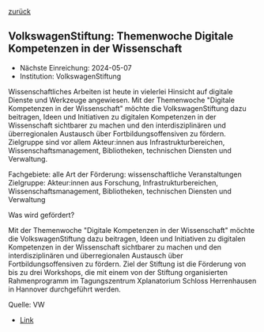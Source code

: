 [zurück](/funding/)

## VolkswagenStiftung: Themenwoche Digitale Kompetenzen in der Wissenschaft

* Nächste Einreichung: 2024-05-07
* Institution: VolkswagenStiftung

Wissenschaftliches Arbeiten ist heute in vielerlei Hinsicht auf digitale Dienste und Werkzeuge angewiesen. Mit der Themenwoche "Digitale Kompetenzen in der Wissenschaft" möchte die VolkswagenStiftung dazu beitragen, Ideen und Initiativen zu digitalen Kompetenzen in der Wissenschaft sichtbarer zu machen und den interdisziplinären und überregionalen Austausch über Fortbildungsoffensiven zu fördern. Zielgruppe sind vor allem Akteur:innen aus Infrastrukturbereichen, Wissenschaftsmanagement, Bibliotheken, technischen Diensten und Verwaltung. 

Fachgebiete: alle
Art der Förderung: wissenschaftliche Veranstaltungen
Zielgruppe: Akteur:innen aus Forschung, Infrastrukturbereichen, Wissenschaftsmanagement, Bibliotheken, technischen Diensten und Verwaltung

Was wird gefördert?

Mit der Themenwoche "Digitale Kompetenzen in der Wissenschaft" möchte die VolkswagenStiftung dazu beitragen, Ideen und Initiativen zu digitalen Kompetenzen in der Wissenschaft sichtbarer zu machen und den interdisziplinären und überregionalen Austausch über Fortbildungsoffensiven zu fördern. Ziel der Stiftung ist die Förderung von bis zu drei Workshops, die mit einem von der Stiftung organisierten Rahmenprogramm im Tagungszentrum Xplanatorium Schloss Herrenhausen in Hannover durchgeführt werden.

Quelle: VW

* [Link](https://www.volkswagenstiftung.de/de/foerderung/foerderangebot/themenwoche-digitale-kompetenzen-der-wissenschaft)